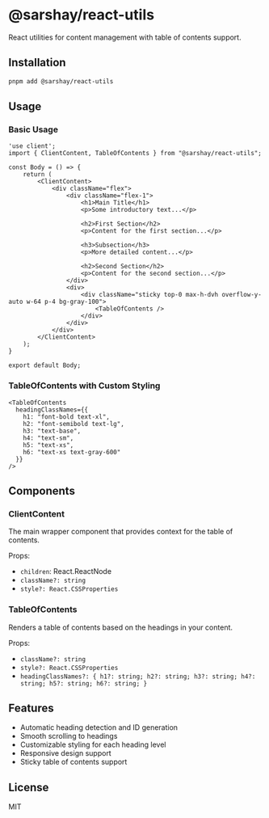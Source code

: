 # @sarshay/react-utils

React utilities for content management with table of contents support.

## Installation

```bash
pnpm add @sarshay/react-utils
```

## Usage

### Basic Usage

```tsx
'use client';
import { ClientContent, TableOfContents } from "@sarshay/react-utils";

const Body = () => {
    return (
        <ClientContent>
            <div className="flex">
                <div className="flex-1">
                    <h1>Main Title</h1>
                    <p>Some introductory text...</p>
                    
                    <h2>First Section</h2>
                    <p>Content for the first section...</p>
                    
                    <h3>Subsection</h3>
                    <p>More detailed content...</p>
                    
                    <h2>Second Section</h2>
                    <p>Content for the second section...</p>
                </div>
                <div>
                    <div className="sticky top-0 max-h-dvh overflow-y-auto w-64 p-4 bg-gray-100">
                        <TableOfContents />
                    </div>
                </div>
            </div>
        </ClientContent>
    );
}

export default Body;
```

### TableOfContents with Custom Styling

```tsx
<TableOfContents 
  headingClassNames={{
    h1: "font-bold text-xl",
    h2: "font-semibold text-lg",
    h3: "text-base",
    h4: "text-sm",
    h5: "text-xs",
    h6: "text-xs text-gray-600"
  }}
/>
```

## Components

### ClientContent

The main wrapper component that provides context for the table of contents.

Props:
- `children`: React.ReactNode
- `className?: string`
- `style?: React.CSSProperties`

### TableOfContents

Renders a table of contents based on the headings in your content.

Props:
- `className?: string`
- `style?: React.CSSProperties`
- `headingClassNames?: { h1?: string; h2?: string; h3?: string; h4?: string; h5?: string; h6?: string; }`

## Features

- Automatic heading detection and ID generation
- Smooth scrolling to headings
- Customizable styling for each heading level
- Responsive design support
- Sticky table of contents support

## License

MIT